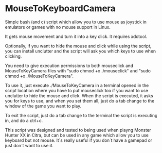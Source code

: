 # MouseToKeyboardCamera
Simple bash (and c) script which allow you to use mouse as joystick in emulators or games with no mouse support in Linux.

It gets mouse movement and turn it into a key click.
It requires xdotool.

Optionally, if you want to hide the mouse and click while using the script, you can install unclutter and the script will ask you which keys to use when clicking.

You need to give execution permissions to both mouseclick and MouseToKeyCamera files with "sudo chmod +x ./mouseclick" and "sudo chmod +x ./MouseToKeyCamera".

To use it, just execute ./MouseToKeyCamera in a terminal opened in the script location where you have to put mouseclick too if you want to use unclutter to hide the mouse and click. When the script is executed, it asks you for keys to use, and when you set them all, just do a tab change to the window of the game you want to play.

To exit the script, just do a tab change to the terminal the script is executing in, and do a ctrl+c.

This script was designed and tested to being used when playng Monster Hunter XX in Citra, but can be used in any game which allow you to use keyboard but not mouse. It´s really useful if you don´t have a gamepad or just don´t want to use it.

